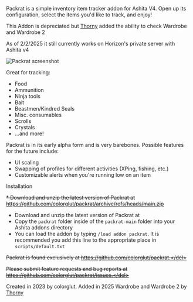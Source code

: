 Packrat is a simple inventory item tracker addon for Ashita V4.  Open up its configuration, select the items you'd like to track, and enjoy!

This Addon is depreciated but [Thorny](https://github.com/ThornyFFXI) added the ability to check Wardrobe and Wardrobe 2

As of 2/2/2025 it still currently works on Horizon's private server with Ashita v4

![Packrat screenshot](https://user-images.githubusercontent.com/126125402/220799843-1313ee00-ba08-4ee2-9fe6-b9e1e35007b6.png)

Great for tracking:

* Food
* Ammunition
* Ninja tools
* Bait
* Beastmen/Kindred Seals
* Misc. consumables
* Scrolls
* Crystals
* ...and more!

Packrat is in its early alpha form and is very barebones.  Possible features for the future include:

* UI scaling
* Swapping of profiles for different activities (XPing, fishing, etc.)
* Customizable alerts when you're running low on an item

Installation

<del>* Download and unzip the latest version of Packrat at https://github.com/colorglut/packrat/archive/refs/heads/main.zip</del>
* Download and unzip the latest version of Packrat at 
* Copy the `packrat` folder inside of the `packrat-main` folder into your Ashita addons directory
* You can load the addon by typing `/load addon packrat`.  It is recommended you add this line to the appropriate place in `scripts/default.txt`

<del>Packrat is found exclusively at https://github.com/colorglut/packrat.</del>

<del>Please submit feature requests and bug reports at https://github.com/colorglut/packrat/issues.</del>

Created in 2023 by colorglut.
Added in 2025 Wardrobe and Wardrobe 2 by [Thorny](https://github.com/ThornyFFXI)
